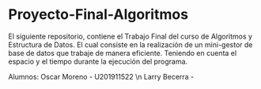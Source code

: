 # Proyecto-Final-Algoritmos

El siguiente repositorio, contiene el Trabajo Final del curso de Algoritmos y Estructura de Datos. El cual consiste en la realización de un mini-gestor de base de datos que trabaje de manera eficiente. Teniendo en cuenta el espacio y el tiempo durante la ejecución del programa.

Alumnos:
Oscar Moreno - U201911522 \n
Larry Becerra -   
